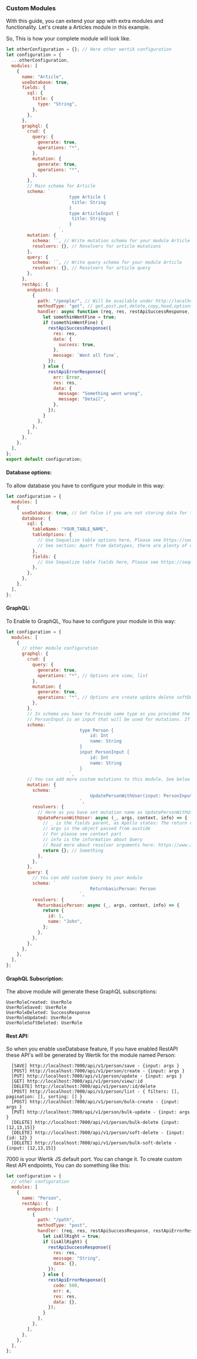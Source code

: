 ### Custom Modules

With this guide, you can extend your app with extra modules and functionality. Let's create a Articles module in this example.

So, This is how your complete module will look like.

```javascript
let otherConfiguration = {}; // Here other wertik configuration
let configuration = {
  ...otherConfiguration,
  modules: [
    {
      name: "Article",
      useDatabase: true,
      fields: {
        sql: {
          title: {
            type: "String",
          },
        },
      },
      graphql: {
        crud: {
          query: {
            generate: true,
            operations: "*",
          },
          mutation: {
            generate: true,
            operations: "*",
          },
        },
        // Main schema for Article
        schema: `
						type Article {
						 title: String
						}
						type ArticleInput {
						 title: String
						}
					`,
        mutation: {
          schema: ``, // Write mutation schema for your module Article
          resolvers: {}, // Resolvers for article mutations
        },
        query: {
          schema: ``, // Write query schema for your module Article
          resolvers: {}, // Resolvers for article query
        },
      },
      restApi: {
        endpoints: [
          {
            path: "/people/", // Will be available under http://localhost:port/api/v1/article/people/
            methodType: "get", // get,post,put,delete,copy,head,options,link,unlink,purge,lock,unlock,view
            handler: async function (req, res, restApiSuccessResponse, restApiErrorResponse) {
              let somethinWentFine = true;
              if (somethinWentFine) {
                restApiSuccessResponse({
                  res: res,
                  data: {
                    success: true,
                  },
                  message: `Went all fine`,
                });
              } else {
                restApiErrorResponse({
                  err: Error,
                  res: res,
                  data: {
                    message: "Something went wrong",
                    message: "Detail",
                  },
                });
              }
            },
          },
        ],
      },
    },
  ],
};
export default configuration;
```

#### Database options:

To allow database you have to configure your module in this way:

```javascript
let configuration = {
  modules: [
    {
      useDatabase: true, // Set false if you are not storing data for this module.
      database: {
        sql: {
          tableName: "YOUR_TABLE_NAME",
          tableOptions: {
            // Use Sequelize table options here, Please see https://sequelize.org/v5/manual/models-definition.html
            // See section: Apart from datatypes, there are plenty of options that you can set on each column.
          },
          fields: {
            // Use Sequelize table fields here, Please see https://sequelize.org/v5/manual/models-definition.html
          },
        },
      },
    },
  ],
};
```

#### GraphQL:

To Enable to GraphQL, You have to configure your module in this way:

```javascript
let configuration = {
  modules: [
    {
      // other module configuration
      graphql: {
        crud: {
          query: {
            generate: true,
            operations: "*", // Options are view, list
          },
          mutation: {
            generate: true,
            operations: "*", // Options are create update delete softDelete bulkcreate bulkupdate bulkdelete bulkSoftDelete
          },
        },
        // In schema you have to Provide same type as you provided the moduleName, Consider you have provided Person you have to set it as Person with attributes
        // PersonInput is an input that will be used for mutations. If you set your module to Person then input name should be PersonInput
        schema: `
							type Person {
								id: Int
								name: String
							}
							input PersonInput {
								id: Int
								name: String
							}
						`,
        // You can add more custom mutations to this module, See below
        mutation: {
          schema: `
								UpdatePersonWithUser(input: PersonInput): Person
							`,
          resolvers: {
            // Here as you have set mutation name as UpdatePersonWithUser, you have provide a method with same name:
            UpdatePersonWithUser: async (_, args, context, info) => {
              // _ is the fields parent, as Apollo states: The return value of the resolver for this field's parent (i.e., the previous resolver in the resolver chain).
              // args is the object passed from oustide
              // For please see context part
              // info is the information about Query
              // Read more about resolver arguments here: https://www.apollographql.com/docs/apollo-server/data/resolvers/#resolver-arguments
              return {}; // Something
            },
          },
        },
        query: {
          // You can add custom Query to your module
          schema: `
								ReturnbasicPerson: Person
							`,
          resolvers: {
            ReturnbasicPerson: async (_, args, context, info) => {
              return {
                id: 1,
                name: "John",
              };
            },
          },
        },
      },
    },
  ],
};
```

#### GraphQL Subscription:

The above module will generate these GraphQL subscriptions:

    UserRoleCreated: UserRole
    UserRoleSaved: UserRole
    UserRoleDeleted: SuccessResponse
    UserRoleUpdated: UserRole
    UserRoleSoftDeleted: UserRole

#### Rest API:

So when you enable useDatabase feature, If you have enabled RestAPI these API's will be generated by Wertik for the module named Person:

      [SAVE] http://localhost:7000/api/v1/person/save - {input: args }
      [POST] http://localhost:7000/api/v1/person/create - {input: args }
      [PUT] http://localhost:7000/api/v1/person/update - {input: args }
      [GET] http://localhost:7000/api/v1/person/view/:id
      [DELETE] http://localhost:7000/api/v1/person/:id/delete
      [POST] http://localhost:7000/api/v1/person/list - { filters: [], pagination: [], sorting: [] }
      [POST] http://localhost:7000/api/v1/person/bulk-create - {input: args }
      [PUT] http://localhost:7000/api/v1/person/bulk-update - {input: args }
      [DELETE] http://localhost:7000/api/v1/person/bulk-delete {input: [12,13,15]}
      [DELETE] http://localhost:7000/api/v1/person/soft-delete - {input: {id: 12} }
      [DELETE] http://localhost:7000/api/v1/person/bulk-soft-delete - {input: [12,13,15]}

7000 is your Wertik JS default port. You can change it. To create custom Rest API endpoints, You can do something like this:

```javascript
let configuration = {
  // other configuration
  modules: [
    {
      name: "Person",
      restApi: {
        endpoints: [
          {
            path: "/path",
            methodType: "post",
            handler: (req, res, restApiSuccessResponse, restApiErrorResponse) => {
              let isAllRight = true;
              if (isAllRight) {
                restApiSuccessResponse({
                  res: res,
                  message: "String",
                  data: {},
                });
              } else {
                restApiErrorResponse({
                  code: 500,
                  err: e,
                  res: res,
                  data: {},
                });
              }
            },
          },
        ],
      },
    },
  ],
};
```
